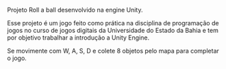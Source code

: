 Projeto Roll a ball desenvolvido na engine Unity.

Esse projeto é um jogo feito como prática na disciplina de programação de jogos no curso de jogos digitais da Universidade do Estado da Bahia e tem por objetivo trabalhar a introdução a Unity Engine.

Se movimente com W, A, S, D e colete 8 objetos pelo mapa para completar o jogo.
